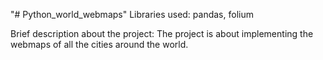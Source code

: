 "# Python_world_webmaps" 
Libraries used:
    pandas, folium
    
Brief description about the project:
    The project is about implementing the webmaps of all the cities around the world.
